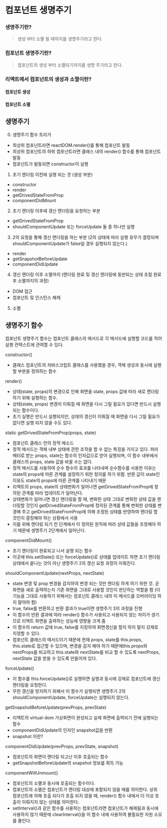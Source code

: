 # 컴포넌트 생명주기
### 생명주기란?
> 생성 부터 소멸 될 때까지를 생명주기라고 한다.

### 컴포넌트 생명주기란?
> 컴포넌트의 생성 부터 소멸되기까지를 생명 주기라고 한다.


### 리액트에서 컴포넌트의 생성과 소멸이란?
#### 컴포넌트 생성

#### 컴포넌트 소멸


## 생명주기
0. 생명주기 함수 트리거
- 최상위 컴포넌트라면 reactDOM.render()를 통해 컴포넌트 발동
- 최상위 컴포넌트의 하위 컴포넌트라면 클래스 내의 render() 함수를 통해 컴포넌트 발동
- 컴포넌트가 발동되면 constructor이 실행

1. 초기 렌더링 이전에 실행 되는 것 (생성 부분)
- constructor
- render
- getDrivedStateFromProp 
- componentDidMount
2. 초기 렌더링 이후에 갱신 랜더링을 요청하는 부분
- getDrivedStateFromProp
- shouldComponentUpdate 또는 forceUpdate 둘 중 하나만 실행
3. 2의 요청을 통해 갱신 랜더링을 하는 부분 (2의 상태에 따라 실행 유무가 결정되며 shouldComponentUpdate가 false일 경우 실행되지 않는다.)
- render
- getSnapshotBeforeUpdate 
- componentDidUpdate 
4. 갱신 랜더링 이후 소멸까지 (랜더링 완료 및 갱신 랜더링에 동반되는 상태 조절 완료 후 소멸까지의 과정)
- DOM 접근
- 컴포넌트 및 인스턴스 해제
5. 소멸


## 생명주기 함수
컴포넌트 생명주기 함수는 컴포넌트 클래스의 메서드로 각 메서드에 실행할 코드를 적어  실행 컨텍스트에 관여할 수 있다. 

constructor()
- 클래스 컴포넌트의 자바스크립트 클래스를 사용했을 경우, 객체 생성과 동시에 실행할 부분을 정의하는 함수

render()
- 상태(state, props)의 변경으로 인해 화면을 state, props 값에 따라 새로 랜더링 하기 위해 실행하는 함수.
- 상태(state, props) 변경이 이뤄질 때 화면을 다시 그릴 필요가 있다면 반드시 실행되는 함수이다.
- 초기 실행은 반드시 실행되지만, 상태의 갱신이 이뤄질 때 화면을 다시 그릴 필요가 없다면 실행 되지 않을 수도 있다.

static getDrivedStateFromProp(props, state)
- 컴포넌트 클래스 안의 정적 메소드
- 정적 메서드는 객체 내부 상태에 관한 조작을 할 수 없는 특징을 가지고 있다. 파라메터로 받는 props, state는 함수의 인자값으로 받아 실행되며, 이 함수 내부에서 클래스의 props, state 값을 바꿀 수는 없다.
- 정적 메서드를 사용하여 순수 함수의 효과를 나타내며 순수함수를 사용한 이유는 state의 props에 따른 관계를 설정하기 위한 정의를 하기 위함. 반환 값이 state인 이유도 state의 props에 따른 관계를 나타내기 때문
- 리액트의 props, state의 상태변화가 일어나면 getDrivedStateFromProp에 정의된 관계를 따라 업데이트가 일어난다.
- 상태변화가 일어나면 갱신 랜더링을 할 때, 변화한 상태 그대로 변화한 상태 값을 랜더링할 것인지 getDrivedStateFromProp에 정의된 관계를 통해 변화한 상태를 변경해 주고 getDrivedStateFromProp에 의해 조정된 상태를 반영하여 랜더링 할 것인지 결정해야 하는 상황에서 사용
- 이를 위해 랜더링 되기 전 단계에서 이 정의된 원칙에 따라 상태 값들을 조정해야 하기 때문에 생명주기 2단계에서 일어난다.


componentDidMount()
- 초기 랜더링이 완료되고 나서 실행 되는 함수
- 이곳에 this.setState() 또는 forceUpdate()로 상태를 업데이트 하면 초기 랜더링 상태에서 끝나는 것이 아닌 생명주기 2의 갱신 요청 과정이 이뤄진다.


shouldComponentUpdate(nextProps, nextState)
- state 변경 및 prop 변경을 감지하여 변경 되는 것만 렌더링 하게 하기 위한 것. 곧 화면을 새로 출력하는지 기존 화면을 그대로 사용할 것인지 판단하는 역할을 함 (이 기능을 그대로 사용하기 위해서는 컴포넌트 클래스 내의 이 메서드를 오버라이딩 하지 말아야 함)
- true, false를 반환하고 반환 결과가 true이면 생명주기 3의 과정을 진행
- 이 함수의 반환 결과에 따라 render() 함수가 사용되고 사용되지 않는 차이가 생기므로 리액트 화면을 출력하는 성능에 영향을 크게 줌
- 이 함수의 return 값에 true, false를 지정하여 화면갱신을 할지 하지 말지 강제로 지정할 수 있다.
- 컴포넌트 클래스의 메서드이기 때문에 현재 props, state를 this.props, this.state로 접근할 수 있으며, 변경을 감지 해야 하기 때문에this.props와 nextProps를 비교하고 this.state와 nextState를 비교 할 수 있도록 nextProps, nextState 값을 받을 수 있도록 만들어져 있다.


forceUpdate()
- 이 함수를 this.forceUpdate()로 실행하면 실행과 동시에 강제로 컴포넌트에 갱신 랜더링을 요청한다.
- 무한 갱신을 방지하기 위해서 이 함수가 실행되면 생명주기 2의 shouldComponentUpdate, forceUpdate는 실행되지 않는다.


getSnapshotBeforeUpdate(prevProps, prevState)
- 리액트의 virtual-dom 가상화면이 완성되고 실제 화면에 출력되기 전에 실행되는 함수
- componentDidUpdate의 인자인 snapshot값을 반환
- snapshot 이란?


componentDidUpdate(prevProps, prevState, snapshot)
- 컴포넌트의 화면이 랜더링 되고난 이후 호출되는 함수
- getSnapshotBeforeUpdate의 snapshot 정보를 획득 가능


componentWillUnmount()
- 컴포넌트의 소멸과 동시에 호출되는 함수이다.
- 컴포넌트의 소멸은 컴포넌트가 랜더링 대상에 포함되지 않을 때를 의미한다. 상위 컴포넌트에 의해 호출 되다가 호출 되지 않을 때, render() 함수 내에서 더 이상 호출이 이뤄지지 않는 상태를 의미한다.
- setInterval()과 같은 함수를 사용하는 컴포넌트라면 컴포넌트가 해제됨과 동시에 사용하지 않기 때문에 clearInterval()을 이 함수 내에 사용하여 불필요한 자원 소모를 줄인다.


